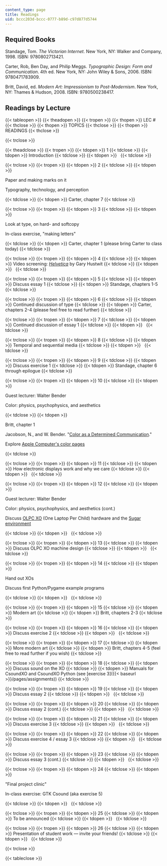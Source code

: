 ```yaml
---
content_type: page
title: Readings
uid: bccc203d-bccc-0777-b89d-c97d877d5744
---
```


Required Books
--------------

Standage, Tom. _The Victorian Internet_. New York, NY: Walker and Company, 1998. ISBN: 9780802713421.

Carter, Rob, Ben Day, and Philip Meggs. _Typographic Design: Form and Communication_. 4th ed. New York, NY: John Wiley & Sons, 2006. ISBN: 9780471783909.

Britt, David, ed. _Modern Art: Impressionism to Post-Modernism_. New York, NY: Thames & Hudson, 2008. ISBN: 9780500238417.

Readings by Lecture
-------------------

{{< tableopen >}}
{{< theadopen >}}
{{< tropen >}}
{{< thopen >}}
LEC #
{{< thclose >}}
{{< thopen >}}
TOPICS
{{< thclose >}}
{{< thopen >}}
READINGS
{{< thclose >}}

{{< trclose >}}

{{< theadclose >}}
{{< tropen >}}
{{< tdopen >}}
1
{{< tdclose >}}
{{< tdopen >}}
Introduction
{{< tdclose >}}
{{< tdopen >}}
 
{{< tdclose >}}

{{< trclose >}}
{{< tropen >}}
{{< tdopen >}}
2
{{< tdclose >}}
{{< tdopen >}}


Paper and making marks on it

Typography, technology, and perception


{{< tdclose >}}
{{< tdopen >}}
Carter, chapter 7
{{< tdclose >}}

{{< trclose >}}
{{< tropen >}}
{{< tdopen >}}
3
{{< tdclose >}}
{{< tdopen >}}


Look at type, on hard- and softcopy

In-class exercise, "making letters"


{{< tdclose >}}
{{< tdopen >}}
Carter, chapter 1 (please bring Carter to class today)
{{< tdclose >}}

{{< trclose >}}
{{< tropen >}}
{{< tdopen >}}
4
{{< tdclose >}}
{{< tdopen >}}
Video screening: [_Helvetica_](http://www.imdb.com/title/tt0847817/) by Gary Hustwit
{{< tdclose >}}
{{< tdopen >}}
 
{{< tdclose >}}

{{< trclose >}}
{{< tropen >}}
{{< tdopen >}}
5
{{< tdclose >}}
{{< tdopen >}}
Discuss essay 1
{{< tdclose >}}
{{< tdopen >}}
Standage, chapters 1-5
{{< tdclose >}}

{{< trclose >}}
{{< tropen >}}
{{< tdopen >}}
6
{{< tdclose >}}
{{< tdopen >}}
Continued discussion of type
{{< tdclose >}}
{{< tdopen >}}
Carter, chapters 2-4 (please feel free to read further)
{{< tdclose >}}

{{< trclose >}}
{{< tropen >}}
{{< tdopen >}}
7
{{< tdclose >}}
{{< tdopen >}}
Continued discussion of essay 1
{{< tdclose >}}
{{< tdopen >}}
 
{{< tdclose >}}

{{< trclose >}}
{{< tropen >}}
{{< tdopen >}}
8
{{< tdclose >}}
{{< tdopen >}}
Temporal and sequential media
{{< tdclose >}}
{{< tdopen >}}
 
{{< tdclose >}}

{{< trclose >}}
{{< tropen >}}
{{< tdopen >}}
9
{{< tdclose >}}
{{< tdopen >}}
Discuss exercise 1
{{< tdclose >}}
{{< tdopen >}}
Standage, chapter 6 through epilogue
{{< tdclose >}}

{{< trclose >}}
{{< tropen >}}
{{< tdopen >}}
10
{{< tdclose >}}
{{< tdopen >}}


Guest lecturer: Walter Bender

Color: physics, psychophysics, and aesthetics


{{< tdclose >}}
{{< tdopen >}}


Britt, chapter 1

Jacobson, N., and W. Bender. "[Color as a Determined Communication](http://ieeexplore.ieee.org/xpl/freeabs_all.jsp?arnumber=5387199)."

Explore [Apple Computer's color pages](http://web.archive.org/web/20101220202550/http://www.apple.com/pro/color/)


{{< tdclose >}}

{{< trclose >}}
{{< tropen >}}
{{< tdopen >}}
11
{{< tdclose >}}
{{< tdopen >}}
How electronic displays work and why we care
{{< tdclose >}}
{{< tdopen >}}
 
{{< tdclose >}}

{{< trclose >}}
{{< tropen >}}
{{< tdopen >}}
12
{{< tdclose >}}
{{< tdopen >}}


Guest lecturer: Walter Bender

Color: physics, psychophysics, and aesthetics (cont.)

Discuss [OLPC XO](http://www.laptop.org/) (One Laptop Per Child) hardware and the [Sugar environment](http://wiki.laptop.org/go/Category:Sugar)


{{< tdclose >}}
{{< tdopen >}}
 
{{< tdclose >}}

{{< trclose >}}
{{< tropen >}}
{{< tdopen >}}
13
{{< tdclose >}}
{{< tdopen >}}
Discuss OLPC XO machine design
{{< tdclose >}}
{{< tdopen >}}
 
{{< tdclose >}}

{{< trclose >}}
{{< tropen >}}
{{< tdopen >}}
14
{{< tdclose >}}
{{< tdopen >}}


Hand out XOs

Discuss first Python/Pygame example programs


{{< tdclose >}}
{{< tdopen >}}
 
{{< tdclose >}}

{{< trclose >}}
{{< tropen >}}
{{< tdopen >}}
15
{{< tdclose >}}
{{< tdopen >}}
Modern art
{{< tdclose >}}
{{< tdopen >}}
Britt, chapters 2-3
{{< tdclose >}}

{{< trclose >}}
{{< tropen >}}
{{< tdopen >}}
16
{{< tdclose >}}
{{< tdopen >}}
Discuss exercise 2
{{< tdclose >}}
{{< tdopen >}}
 
{{< tdclose >}}

{{< trclose >}}
{{< tropen >}}
{{< tdopen >}}
17
{{< tdclose >}}
{{< tdopen >}}
More modern art
{{< tdclose >}}
{{< tdopen >}}
Britt, chapters 4-5 (feel free to read further if you wish)
{{< tdclose >}}

{{< trclose >}}
{{< tropen >}}
{{< tdopen >}}
18
{{< tdclose >}}
{{< tdopen >}}
Discuss sound on the XO
{{< tdclose >}}
{{< tdopen >}}
Manuals for CsoundXO and CsoundXO Python (see [exercise 3]({{< baseurl >}}/pages/assignments))
{{< tdclose >}}

{{< trclose >}}
{{< tropen >}}
{{< tdopen >}}
19
{{< tdclose >}}
{{< tdopen >}}
Discuss essay 2
{{< tdclose >}}
{{< tdopen >}}
 
{{< tdclose >}}

{{< trclose >}}
{{< tropen >}}
{{< tdopen >}}
20
{{< tdclose >}}
{{< tdopen >}}
Discuss essay 2 (cont.)
{{< tdclose >}}
{{< tdopen >}}
 
{{< tdclose >}}

{{< trclose >}}
{{< tropen >}}
{{< tdopen >}}
21
{{< tdclose >}}
{{< tdopen >}}
Discuss exercise 3
{{< tdclose >}}
{{< tdopen >}}
 
{{< tdclose >}}

{{< trclose >}}
{{< tropen >}}
{{< tdopen >}}
22
{{< tdclose >}}
{{< tdopen >}}
Discuss exercise 4 / essay 3
{{< tdclose >}}
{{< tdopen >}}
 
{{< tdclose >}}

{{< trclose >}}
{{< tropen >}}
{{< tdopen >}}
23
{{< tdclose >}}
{{< tdopen >}}
Discuss essay 3 (cont.)
{{< tdclose >}}
{{< tdopen >}}
 
{{< tdclose >}}

{{< trclose >}}
{{< tropen >}}
{{< tdopen >}}
24
{{< tdclose >}}
{{< tdopen >}}


"Final project clinic"

In-class exercise: GTK Csound (aka exercise 5)


{{< tdclose >}}
{{< tdopen >}}
 
{{< tdclose >}}

{{< trclose >}}
{{< tropen >}}
{{< tdopen >}}
25
{{< tdclose >}}
{{< tdopen >}}
To be announced
{{< tdclose >}}
{{< tdopen >}}
 
{{< tdclose >}}

{{< trclose >}}
{{< tropen >}}
{{< tdopen >}}
26
{{< tdclose >}}
{{< tdopen >}}
Presentation of student work — invite your friends!
{{< tdclose >}}
{{< tdopen >}}
 
{{< tdclose >}}

{{< trclose >}}

{{< tableclose >}}